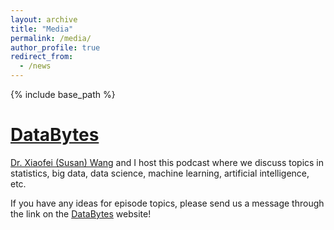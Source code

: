 ```yaml
---
layout: archive
title: "Media"
permalink: /media/
author_profile: true
redirect_from:
  - /news
---
```


{% include base_path %}


[DataBytes](https://databytespodcast.github.io)
======
[Dr. Xiaofei (Susan) Wang](http://xiaofei-wang.com) and I host this podcast where we discuss topics in statistics, big data, data science, machine learning, artificial intelligence, etc.

If you have any ideas for episode topics, please send us a message through the link on the [DataBytes](https://databytespodcast.github.io) website!
